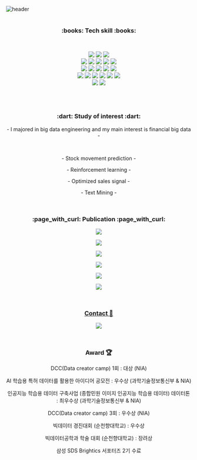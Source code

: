 ![header](https://capsule-render.vercel.app/api?type=Soft&color=F7EFE9&height=300&section=header&text=PMSK%20lab&fontSize=70&animation=fadeIn)
<br>
<br>
<h3 align="center">:books: Tech skill :books:</h3>
<br>
<p align="center">
  <img src="https://img.shields.io/badge/R-276DC3?style=flat-square&logo=R&logoColor=white"/></a>
  <img src="https://img.shields.io/badge/Python-3766AB?style=flat-square&logo=Python&logoColor=white"/></a>
  <img src="https://img.shields.io/badge/Linux-FCC624?style=flat-square&logo=Linux&logoColor=white"/></a>
  <br>
  <img src="https://img.shields.io/badge/NumPy-013243?style=flat-square&logo=NumPy&logoColor=white"/></a>
  <img src="https://img.shields.io/badge/pandas-150458?style=flat-square&logo=pandas&logoColor=white"/></a>
  <img src="https://img.shields.io/badge/scikitlearn-F7931E?style=flat-square&logo=scikit-learn&logoColor=white"/></a>
  <img src="https://img.shields.io/badge/tensorflow-FF6F00?style=flat-square&logo=tensorflow&logoColor=white"/></a>
  <img src="https://img.shields.io/badge/Keras-D00000?style=flat-square&logo=Keras&logoColor=white"/></a>   
  <br>
  <img src="https://img.shields.io/badge/Jupyter-F37626?style=flat-square&logo=Jupyter&logoColor=white"/></a>
  <img src="https://img.shields.io/badge/Anaconda-44A833?style=flat-square&logo=Anaconda&logoColor=white"/></a>
  <img src="https://img.shields.io/badge/RStudio-75AADB?style=flat-square&logo=RStudio&logoColor=white"/></a>
  <img src="https://img.shields.io/badge/Amazon AWS-232F3E?style=flat-square&logo=amazon-aws&logoColor=white"/></a>
  <img src="https://img.shields.io/badge/Google Colab-F9AB00?style=flat-square&logo=google-colab&logoColor=white"/></a>
  <br>
  <img src="https://img.shields.io/badge/MySQL-4479A1?style=flat-square&logo=MySQL&logoColor=white"/></a>
  <img src="https://img.shields.io/badge/MariaDB-003545?style=flat-square&logo=MariaDB&logoColor=white"/></a>
  <img src="https://img.shields.io/badge/MongoDB-47A248?style=flat-square&logo=MongoDB&logoColor=white"/></a>
  <img src="https://img.shields.io/badge/Docker-2496ED?style=flat-square&logo=Docker&logoColor=white"/></a>
  <img src="https://img.shields.io/badge/Jenkins-D24939?style=flat-square&logo=Jenkins&logoColor=white"/></a>
  <img src="https://img.shields.io/badge/Overleaf-47A141?style=flat-square&logo=Overleaf&logoColor=white"/></a>
  <br>
  <img src="https://img.shields.io/badge/Tableau-E6E6E6?style=flat-square&logo=Tableau&logoColor=white"/></a>
  <img src="https://img.shields.io/badge/Apache Hadoop-D22128?style=flat-square&logo=Apache&logoColor=white"/></a></center>
  <br>
  <br>
</p>
<br>
<h3 align="center">  :dart: Study of interest  :dart: </h3>
<p align="center"> - I majored in big data engineering and my main interest is financial big data  - </p>
<br>
<p align="center"> - Stock movement prediction  - </p>
<p align="center"> - Reinforcement learning   - </p>
<p align="center"> - Optimized sales signal   - </p>
<p align="center"> - Text Mining   - </p>
<br>
<h3 align="center"> :page_with_curl: Publication :page_with_curl: </h3>
<p align="center">
  <a href="https://www.dbpia.co.kr/journal/articleDetail?nodeId=NODE10530030"><img src="https://img.shields.io/badge/Paper 1-2B579A?style=flat-square&logo=Word&logoColor=white&link=https://www.dbpia.co.kr/journal/articleDetail?nodeId=NODE10530030"/></a>
</p>
<p align="center">
  <a href="https://www.dbpia.co.kr/journal/articleDetail?nodeId=NODE11047990"><img src="https://img.shields.io/badge/Paper 2-2B579A?style=flat-square&logo=Word&logoColor=white&link=https://www.dbpia.co.kr/journal/articleDetail?nodeId=NODE10530030"/></a>
</p>
<p align="center">
  <a href="https://www.dbpia.co.kr/journal/articleDetail?nodeId=NODE11107860"><img src="https://img.shields.io/badge/Paper 3-2B579A?style=flat-square&logo=Word&logoColor=white&link=https://www.dbpia.co.kr/journal/articleDetail?nodeId=NODE10530030"/></a>
</p>
<p align="center">
  <a href="https://www.kci.go.kr/kciportal/ci/sereArticleSearch/ciSereArtiView.kci?sereArticleSearchBean.artiId=ART002896825"><img src="https://img.shields.io/badge/Paper 4-2B579A?style=flat-square&logo=Word&logoColor=white&link=https://www.dbpia.co.kr/journal/articleDetail?nodeId=NODE10530030"/>
</p>
<p align="center">
  <a href="https://www.dbpia.co.kr/journal/articleDetail?nodeId=NODE11197382"><img src="https://img.shields.io/badge/Paper 5-2B579A?style=flat-square&logo=Word&logoColor=white&link=https://www.dbpia.co.kr/journal/articleDetail?nodeId=NODE10530030"/>
</p>
</p>
<p align="center">
  <a href="https://www.dbpia.co.kr/journal/articleDetail?nodeId=NODE11227925"><img src="https://img.shields.io/badge/Paper 6-2B579A?style=flat-square&logo=Word&logoColor=white&link=https://www.dbpia.co.kr/journal/articleDetail?nodeId=NODE10530030"/>
</p>
<br>
<h3 align="center"> Contact 💬 </h3>
<p align="center">
  <a href="mailto:pmsk989898@gmail.com"><img src="https://img.shields.io/badge/Gmail-EA4335?style=flat-square&logo=Gmail&logoColor=white&link=pmsk989898@gmail.com"/></a>
</p>
<br>
<h3 align="center">   Award 🏆 </h3>
<p align="center"> DCC(Data creator camp) 1회 : 대상 (NIA)   </p>
<p align="center"> AI 학습용 특허 데이터를 활용한 아이디어 공모전 : 우수상 (과학기술정보통신부 & NIA)  </p>
<p align="center"> 인공지능 학습용 데이터 구축사업 (종합민원 이미지 인공지능 학습용 데이터) 데이터톤 : 최우수상 (과학기술정보통신부 & NIA) </p>
<p align="center"> DCC(Data creator camp) 3회 : 우수상 (NIA)  </p>
<p align="center"> 빅데이터 경진대회 (순천향대학교) : 우수상  </p>
<p align="center"> 빅데이터공학과 학술 대회 (순천향대학교) : 장려상 </p>
<p align="center"> 삼성 SDS Brightics 서포터즈 2기 수료
<br>
<br>

